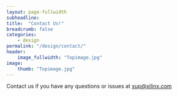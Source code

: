 ```yaml
---
layout: page-fullwidth
subheadline: 
title:  "Contact Us!"
breadcrumb: false
categories:
    - design
permalink: "/design/contact/"
header:
    image_fullwidth: "Topimage.jpg"
image:
    thumb: "Topimage.jpg"
---
```


Contact us if you have any questions or issues at <a href="xup@xilinx.com">xup@xilinx.com</a>